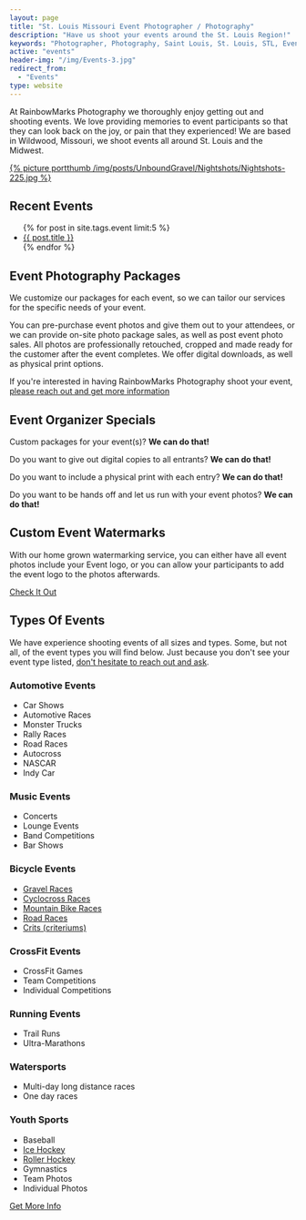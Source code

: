 ```yaml
---
layout: page
title: "St. Louis Missouri Event Photographer / Photography"
description: "Have us shoot your events around the St. Louis Region!"
keywords: "Photographer, Photography, Saint Louis, St. Louis, STL, Event, Event Photos, Races, Bike Race, Car Race, Car Racing, Automotive"
active: "events"
header-img: "/img/Events-3.jpg"
redirect_from: 
  - "Events"
type: website
---
```

At RainbowMarks Photography we thoroughly enjoy getting out and shooting events. We love providing memories to event participants so that they can look back on the joy, or pain that they experienced! We are based in Wildwood, Missouri, we shoot events all around St. Louis and the Midwest. 

<div class="row">
  <div class="col-4">
    <a href="https://rainbowmarks.com/blog/">{% picture portthumb /img/posts/UnboundGravel/Nightshots/Nightshots-225.jpg %}
    </a>
  </div>
  <div class="col-8">
  <h2>Recent Events</h2>
    <ul>
     {% for post in site.tags.event limit:5 %}    
          <li><a href="{{ post.url | prepend: site.baseurl }}">{{ post.title }}</a> </li>          
      {% endfor %}    
    </ul>
  </div>
</div>

<div class="row">
  <div class="col-6">
    <h2>Event Photography Packages</h2>
    <p>We customize our packages for each event, so we can tailor our services for the specific needs of your event.</p>
    <p>You can pre-purchase event photos and give them out to your attendees, or we can provide on-site photo package sales, as well as post event photo sales. All photos are professionally retouched, cropped and made ready for the customer after the event completes. We offer digital downloads, as well as physical print options.</p>
    <p>If you're interested in having RainbowMarks Photography shoot your event, <a href="https://www.chrishammond.com/Contact" class="btn btn-primary">please reach out and get more information</a></p>
  </div>
  <div class="col-6"> 
    <h2>Event Organizer Specials</h2>
    <p>Custom packages for your event(s)? <strong>We can do that!</strong> </p>
    <p>Do you want to give out digital copies to all entrants? <strong>We can do that!</strong> </p>
    <p>Do you want to include a physical print with each entry? <strong>We can do that!</strong> </p>
    <p>Do you want to be hands off and let us run with your event photos? <strong>We can do that!</strong> </p>
  </div>
</div>


<div class="row">
  <div class="col-12">
  <h2>Custom Event Watermarks</h2>
  <p>With our home grown watermarking service, you can either have all event photos include your Event logo, or you can allow your participants to add the event logo to the photos afterwards.</p>
  <a href="https://photomark.co" class="btn btn-primary">Check It Out</a>
  </div>
</div>

## Types Of Events
We have experience shooting events of all sizes and types. Some, but not all, of the event types you will find below. Just because you don't see your event type listed, [don't hesitate to reach out and ask](https://www.chrishammond.com/Contact).

<div class="row">
  <div class="col-6">
    <h3>Automotive Events</h3>
    <ul>
      <li>Car Shows</li>
      <li>Automotive Races</li>
      <li>Monster Trucks</li>
      <li>Rally Races</li>
      <li>Road Races</li>
      <li>Autocross</li>
      <li>NASCAR</li>
      <li>Indy Car</li>
    </ul>
        <h3>Music Events</h3>
    <ul>
      <li>Concerts</li>
      <li>Lounge Events</li>
      <li>Band Competitions</li>
      <li>Bar Shows</li>
    </ul>
    <h3>Bicycle Events</h3>
    <ul>
      <li><a href="https://rainbowmarks.com/Events/2023/05/StLouisBikeRacePhotography/">Gravel Races</></li>
      <li><a href="https://rainbowmarks.com/Events/2023/05/StLouisBikeRacePhotography/">Cyclocross Races</a></li>
      <li><a href="https://rainbowmarks.com/Events/2023/05/StLouisBikeRacePhotography/">Mountain Bike Races</a></li>
      <li><a href="https://rainbowmarks.com/Events/2023/05/StLouisBikeRacePhotography/">Road Races</a></li>
      <li><a href="https://rainbowmarks.com/Events/2023/05/StLouisBikeRacePhotography/">Crits (criteriums)</a></li>
    </ul>
  </div>
  <div class="col-6">
    <h3>CrossFit Events</h3>
    <ul>
      <li>CrossFit Games</li>
      <li>Team Competitions</li>
      <li>Individual Competitions</li>
    </ul>
    <h3>Running Events</h3>
    <ul>
      <li>Trail Runs</li>
      <li>Ultra-Marathons</li>
    </ul>
    <h3>Watersports</h3>
    <ul>
      <li>Multi-day long distance races</li>
      <li>One day races</li>
    </ul>
    <h3>Youth Sports</h3>
    <ul>
      <li>Baseball</li>
      <li><a href="https://rainbowmarks.com/Events/2023/05/StLouisHockeyPhotography/">Ice Hockey</a></li>
      <li><a href="https://rainbowmarks.com/Events/2023/05/StLouisHockeyPhotography/">Roller Hockey</a></li>
      <li>Gymnastics</li>
      <li>Team Photos</li>
      <li>Individual Photos</li>
    </ul>
  </div>
</div>
<div class="row">
  <div class="col-12">
    <a href="https://www.chrishammond.com/Contact" class="btn btn-primary">Get More Info</a>
  </div>
</div>

